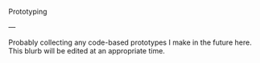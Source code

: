 Prototyping

—

Probably collecting any code-based prototypes I make in the future here. This blurb will be edited at an appropriate time.
